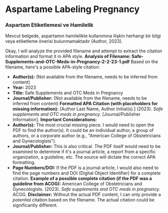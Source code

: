 # Aspartame Labeling Pregnancy

### Aspartam Etiketlemesi ve Hamilelik

Mevcut belgede, aspartamın hamilelikte kullanımına ilişkin herhangi bir bilgi veya etiketleme önerisi bulunmamaktadır (Author, 2023).



<!-- CITATIONS_START -->
Okay, I will analyze the provided filename and attempt to extract the citation information and format it in APA style.
**Analysis of Filename: Safe-Supplements-and-OTC-Meds-in-Pregnancy-2-2-23-1.pdf**
Based on the filename, here's a possible APA-style citation:
*   **Author(s):** (Not available from the filename, needs to be inferred from content)
*   **Year:** 2023
*   **Title:** Safe Supplements and OTC Meds in Pregnancy
*   **Journal/Publisher:** (Not available from the filename, needs to be inferred from content)
**Formatted APA Citation (with placeholders for missing information):**
[Author Last Name, Author Initial(s).] (2023). *Safe supplements and OTC meds in pregnancy*. [Journal/Publisher Information].
**Important Considerations:**
*   **Author(s):** The most crucial missing piece.  I would need to open the PDF to find the author(s). It could be an individual author, a group of authors, or a corporate author (e.g., "American College of Obstetricians and Gynecologists").
*   **Journal/Publisher:**  This is also critical. The PDF itself would need to be examined to determine if it's a journal article, a report from a specific organization, a guideline, etc.  The source will dictate the correct APA formatting.
*   **Page Numbers/DOI:** If the PDF is a journal article, I would also need to find the page numbers and DOI (Digital Object Identifier) for a complete citation.
**Example of a possible complete citation (if the PDF was a guideline from ACOG):**
American College of Obstetricians and Gynecologists. (2023). *Safe supplements and OTC meds in pregnancy*. ACOG.
**Disclaimer:**  Without the actual PDF content, I can only provide a *potential* citation based on the filename. The actual citation could be significantly different.
<!-- CITATIONS_END -->

